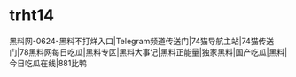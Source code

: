 # trht14
黑料网-0624-黑料不打烊入口|Telegram频道传送门|74猫导航主站|74猫传送门|78黑料网每日吃瓜|黑料专区|黑料大事记|黑料正能量|独家黑料|国产吃瓜|黑料|今日吃瓜在线|881比鸭
